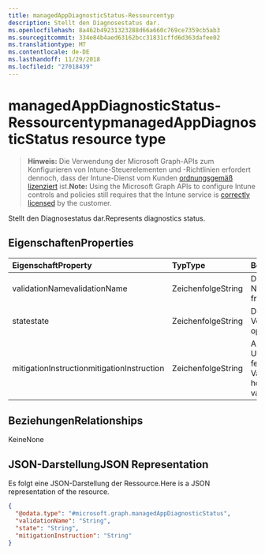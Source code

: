 ```yaml
---
title: managedAppDiagnosticStatus-Ressourcentyp
description: Stellt den Diagnosestatus dar.
ms.openlocfilehash: 8a462b49231323288d66a660c769ce7359cb5ab3
ms.sourcegitcommit: 334e84b4aed63162bcc31831cffd6d363dafee02
ms.translationtype: MT
ms.contentlocale: de-DE
ms.lasthandoff: 11/29/2018
ms.locfileid: "27018439"
---
```

# <a name="managedappdiagnosticstatus-resource-type"></a><span data-ttu-id="c452f-103">managedAppDiagnosticStatus-Ressourcentyp</span><span class="sxs-lookup"><span data-stu-id="c452f-103">managedAppDiagnosticStatus resource type</span></span>

> <span data-ttu-id="c452f-104">**Hinweis:** Die Verwendung der Microsoft Graph-APIs zum Konfigurieren von Intune-Steuerelementen und -Richtlinien erfordert dennoch, dass der Intune-Dienst vom Kunden [ordnungsgemäß lizenziert](https://go.microsoft.com/fwlink/?linkid=839381) ist.</span><span class="sxs-lookup"><span data-stu-id="c452f-104">**Note:** Using the Microsoft Graph APIs to configure Intune controls and policies still requires that the Intune service is [correctly licensed](https://go.microsoft.com/fwlink/?linkid=839381) by the customer.</span></span>

<span data-ttu-id="c452f-105">Stellt den Diagnosestatus dar.</span><span class="sxs-lookup"><span data-stu-id="c452f-105">Represents diagnostics status.</span></span>
## <a name="properties"></a><span data-ttu-id="c452f-106">Eigenschaften</span><span class="sxs-lookup"><span data-stu-id="c452f-106">Properties</span></span>
|<span data-ttu-id="c452f-107">Eigenschaft</span><span class="sxs-lookup"><span data-stu-id="c452f-107">Property</span></span>|<span data-ttu-id="c452f-108">Typ</span><span class="sxs-lookup"><span data-stu-id="c452f-108">Type</span></span>|<span data-ttu-id="c452f-109">Beschreibung</span><span class="sxs-lookup"><span data-stu-id="c452f-109">Description</span></span>|
|:---|:---|:---|
|<span data-ttu-id="c452f-110">validationName</span><span class="sxs-lookup"><span data-stu-id="c452f-110">validationName</span></span>|<span data-ttu-id="c452f-111">Zeichenfolge</span><span class="sxs-lookup"><span data-stu-id="c452f-111">String</span></span>|<span data-ttu-id="c452f-112">Der leicht zu prüfende Name</span><span class="sxs-lookup"><span data-stu-id="c452f-112">The validation friendly name</span></span>|
|<span data-ttu-id="c452f-113">state</span><span class="sxs-lookup"><span data-stu-id="c452f-113">state</span></span>|<span data-ttu-id="c452f-114">Zeichenfolge</span><span class="sxs-lookup"><span data-stu-id="c452f-114">String</span></span>|<span data-ttu-id="c452f-115">Der Status des Vorgangs</span><span class="sxs-lookup"><span data-stu-id="c452f-115">The state of the operation</span></span>|
|<span data-ttu-id="c452f-116">mitigationInstruction</span><span class="sxs-lookup"><span data-stu-id="c452f-116">mitigationInstruction</span></span>|<span data-ttu-id="c452f-117">Zeichenfolge</span><span class="sxs-lookup"><span data-stu-id="c452f-117">String</span></span>|<span data-ttu-id="c452f-118">Anweisungen zum Umgehen einer fehlgeschlagenen Validierung</span><span class="sxs-lookup"><span data-stu-id="c452f-118">Instruction on how to mitigate a failed validation</span></span>|

## <a name="relationships"></a><span data-ttu-id="c452f-119">Beziehungen</span><span class="sxs-lookup"><span data-stu-id="c452f-119">Relationships</span></span>
<span data-ttu-id="c452f-120">Keine</span><span class="sxs-lookup"><span data-stu-id="c452f-120">None</span></span>
## <a name="json-representation"></a><span data-ttu-id="c452f-121">JSON-Darstellung</span><span class="sxs-lookup"><span data-stu-id="c452f-121">JSON Representation</span></span>
<span data-ttu-id="c452f-122">Es folgt eine JSON-Darstellung der Ressource.</span><span class="sxs-lookup"><span data-stu-id="c452f-122">Here is a JSON representation of the resource.</span></span>
<!-- {
  "blockType": "resource",
  "@odata.type": "microsoft.graph.managedAppDiagnosticStatus"
}
-->
``` json
{
  "@odata.type": "#microsoft.graph.managedAppDiagnosticStatus",
  "validationName": "String",
  "state": "String",
  "mitigationInstruction": "String"
}
```



